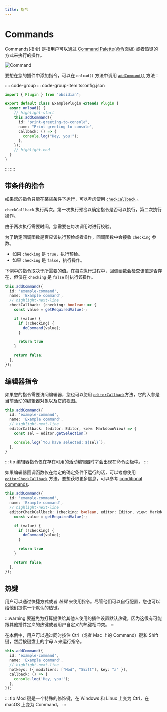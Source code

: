 ```yaml
---
title: 指令
---
```


# Commands

Commands(指令) 是指用户可以通过 [Command Palette(命令面板)](https://help.obsidian.md/Plugins/Command+palette) 或者热键的方式来执行的操作。

![Command](/images/img/command.png)

要想在您的插件中添加指令，可以在 `onload()` 方法中调用 [`addCommand()`](../reference/typescript/classes/Plugin_2.md#addcommand) 方法：

:::: code-group
::: code-group-item tsconfig.json

```ts title="main.ts"
import { Plugin } from "obsidian";

export default class ExamplePlugin extends Plugin {
  async onload() {
    // highlight-start
    this.addCommand({
      id: "print-greeting-to-console",
      name: "Print greeting to console",
      callback: () => {
        console.log("Hey, you!");
      },
    });
    // highlight-end
  }
}
```

:::
::::

## 带条件的指令

如果您的指令只能在某些条件下运行，可以考虑使用 [`checkCallback`](../reference/typescript/interfaces/Command.md#checkcallback) 。

`checkCallback` 执行两次。第一次执行预检以确定指令是否可以执行，第二次执行操作。

由于两次执行需要时间，您需要在每次调用时进行校验。

为了确定回调函数是否应该执行预检或者操作，回调函数中会接收 `checking` 参数。

- 如果 `checking` 是 `true`，执行预检。
- 如果 `checking` 是 `false`，执行操作。

下例中的指令取决于所需要的值。在每次执行过程中，回调函数会检查该值是否存在，但仅在 `checking` 是 `false` 时执行该操作。

```ts
this.addCommand({
  id: 'example-command',
  name: 'Example command',
  // highlight-next-line
  checkCallback: (checking: boolean) => {
    const value = getRequiredValue();

    if (value) {
      if (!checking) {
        doCommand(value);
      }

      return true
    }

    return false;
  },
});
```

## 编辑器指令

如果您的指令需要访问编辑器，您也可以使用 [`editorCallback`](../reference/typescript/interfaces/Command.md#editorcallback)方法，它的入参是当前活动的编辑器对象以及它的视图。

```ts
this.addCommand({
  id: 'example-command',
  name: 'Example command',
  // highlight-next-line
  editorCallback: (editor: Editor, view: MarkdownView) => {
    const sel = editor.getSelection()

    console.log(`You have selected: ${sel}`);
  },
}
```

::: tip
编辑器指令仅在存在可用的活动编辑器时才会出现在命令面板中。
:::

如果编辑器回调函数仅在给定的确定条件下运行的话，可以考虑使用 [`editorCheckCallback`](../reference/typescript/interfaces/Command.md#editorcheckcallback) 方法。要想获取更多信息，可以参考  [conditional commands](#conditional-commands).

```ts
this.addCommand({
  id: 'example-command',
  name: 'Example command',
  // highlight-next-line
  editorCheckCallback: (checking: boolean, editor: Editor, view: MarkdownView) => {
    const value = getRequiredValue();

    if (value) {
      if (!checking) {
        doCommand(value);
      }

      return true
    }

    return false;
  },
});
```

## 热键

用户可以通过快捷方式或者 _热键_ 来使用指令。尽管他们可以自行配置，您也可以给他们提供一个默认的热键。

:::warning
要避免为打算提供给其他人使用的插件设置默认热键。因为这很有可能跟其他插件定义的热键或者用户自定义的热键相冲突。
:::

在本例中，用户可以通过同时按住 Ctrl（或者 Mac 上的 Command）键和 Shift 键，然后按键盘上的字母 a 来运行指令。

```ts
this.addCommand({
  id: 'example-command',
  name: 'Example command',
  // highlight-next-line
  hotkeys: [{ modifiers: ["Mod", "Shift"], key: "a" }],
  callback: () => {
    console.log('Hey, you!');
  },
});
```

::: tip
Mod 键是一个特殊的修饰键，在 Windows 和 Linux 上变为 Ctrl，在 macOS 上变为 Command。
:::
